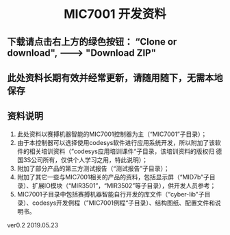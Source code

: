 # <center> MIC7001 开发资料 </center>

## 下载请点击右上方的绿色按钮： “Clone or download", --->  "Download ZIP"

## 此处资料长期有效并经常更新，请随用随下，无需本地保存

## 资料说明

1. 此处资料以赛搏机器智能的MIC7001控制器为主（“MIC7001”子目录）；
2. 由于本控制器可以选择使用codesys软件进行应用系统开发，所以附加了该软件的相关培训资料（”codesys应用培训课件“子目录，该培训资料的版权归 德国3S公司所有，仅供个人学习之用，特此说明）；
3. 附加了部分产品的第三方测试报告（“测试报告”子目录）；
4. 附加了其它一些与MIC7001相关的产品的资料，包括显示屏（“MID7b”子目录）、扩展IO模块（“MIR3501”，“MIR3502”等子目录），供开发人员参考；
5. MIC7001子目录中包括赛搏机器智能自行开发的库文件（“cyber-lib"子目录）、codesys开发例程（”MIC7001例程“子目录）、结构图纸、配置文件和说明书。

ver0.2 2019.05.23



